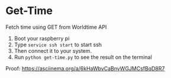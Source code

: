 # Get-Time

Fetch time using GET from Worldtime API

1) Boot your raspberry pi
2) Type `service ssh start` to start ssh
3) Then connect it to your system.
4) Run `python get-time.py` to see the result on the terminal

Proof: https://asciinema.org/a/6kHaWbvCaBnyWGJMCsfBqD8R7

